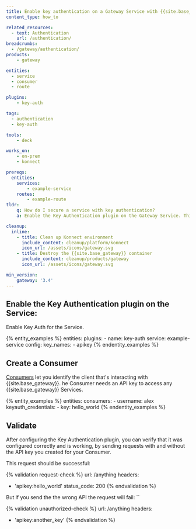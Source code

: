 ```yaml
---
title: Enable key authentication on a Gateway Service with {{site.base_gateway}}
content_type: how_to

related_resources:
  - text: Authentication
    url: /authentication/
breadcrumbs: 
  - /gateway/authentication/
products:
    - gateway

entities: 
  - service
  - consumer
  - route

plugins:
    - key-auth

tags:
  - authentication
  - key-auth

tools:
    - deck

works_on:
    - on-prem
    - konnect

prereqs:
  entities:
    services:
        - example-service
    routes:
        - example-route
tldr:
    q: How do I secure a service with key authentication?
    a: Enable the Key Authentication plugin on the Gateway Service. This plugin will require all requests made to this Service to have a valid API key.

cleanup:
  inline:
    - title: Clean up Konnect environment
      include_content: cleanup/platform/konnect
      icon_url: /assets/icons/gateway.svg
    - title: Destroy the {{site.base_gateway}} container
      include_content: cleanup/products/gateway
      icon_url: /assets/icons/gateway.svg

min_version:
    gateway: '3.4'
---
```


## Enable the Key Authentication plugin on the Service:

Enable Key Auth for the Service. 

{% entity_examples %}
entities:
  plugins:
    - name: key-auth
      service: example-service
      config:
        key_names:
        - apikey
{% endentity_examples %}

## Create a Consumer

[Consumers](/gateway/entities/consumer/) let you identify the client that's interacting with {{site.base_gateway}}.
he Consumer needs an API key to access any {{site.base_gateway}} Services.

{% entity_examples %}
entities:
  consumers:
    - username: alex
      keyauth_credentials:
        - key: hello_world
{% endentity_examples %}

## Validate

After configuring the Key Authentication plugin, you can verify that it was configured correctly and is working, by sending requests with and without the API key you created for your Consumer.

This request should be successful:

{% validation request-check %}
url: /anything
headers:
  - 'apikey:hello_world'
status_code: 200
{% endvalidation %}

But if you send the the wrong API the request will fail: ``

{% validation unauthorized-check %}
url: /anything
headers:
  - 'apikey:another_key'
{% endvalidation %}
